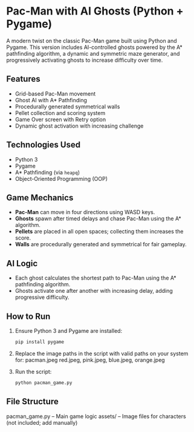 # Pac-Man with AI Ghosts (Python + Pygame)

A modern twist on the classic Pac-Man game built using Python and Pygame. This version includes AI-controlled ghosts powered by the A* pathfinding algorithm, a dynamic and symmetric maze generator, and progressively activating ghosts to increase difficulty over time.

## Features

- Grid-based Pac-Man movement
- Ghost AI with A* Pathfinding
- Procedurally generated symmetrical walls
- Pellet collection and scoring system
- Game Over screen with Retry option
- Dynamic ghost activation with increasing challenge

## Technologies Used

- Python 3
- Pygame
- A* Pathfinding (via `heapq`)
- Object-Oriented Programming (OOP)

## Game Mechanics

- **Pac-Man** can move in four directions using WASD keys.
- **Ghosts** spawn after timed delays and chase Pac-Man using the A* algorithm.
- **Pellets** are placed in all open spaces; collecting them increases the score.
- **Walls** are procedurally generated and symmetrical for fair gameplay.

## AI Logic

- Each ghost calculates the shortest path to Pac-Man using the A* pathfinding algorithm.
- Ghosts activate one after another with increasing delay, adding progressive difficulty.


## How to Run

1. Ensure Python 3 and Pygame are installed:
   ```bash
   pip install pygame
2. Replace the image paths in the script with valid paths on your system for:
   pacman.jpeg
   red.jpeg, pink.jpeg, blue.jpeg, orange.jpeg

3. Run the script:
   ```bash
   python pacman_game.py

## File Structure
pacman_game.py – Main game logic
assets/ – Image files for characters (not included; add manually)
